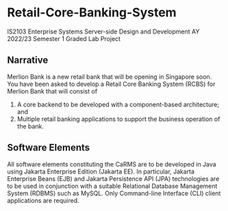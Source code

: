 # Retail-Core-Banking-System
IS2103 Enterprise Systems Server-side Design and Development AY 2022/23 Semester 1 Graded Lab Project


## Narrative
Merlion  Bank  is  a  new  retail  bank  that  will  be  opening  in  Singapore  soon.  You  have  been  asked to develop a Retail Core Banking System (RCBS) for Merlion Bank that will consist of
1. A  core  backend  to  be  developed  with  a  component-based  architecture;  and
2. Multiple  retail banking applications to support the business operation of the bank.

## Software Elements
All  software  elements  constituting  the  CaRMS  are  to  be  developed  in  Java  using  Jakarta Enterprise  Edition  (Jakarta  EE).  In  particular,  Jakarta  Enterprise  Beans  (EJB)  and  Jakarta  Persistence  API  (JPA)  technologies  are  to  be  used  in  conjunction  with  a  suitable  Relational  Database  Management  System  (RDBMS)  such  as  MySQL.  Only  Command-line  Interface  (CLI) client applications are required.
